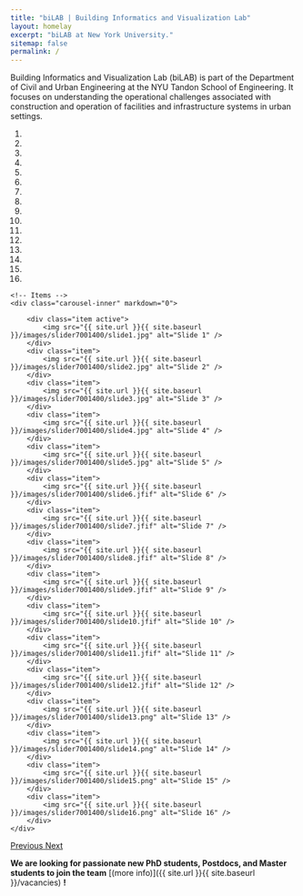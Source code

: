 ```yaml
---
title: "biLAB | Building Informatics and Visualization Lab"
layout: homelay
excerpt: "biLAB at New York University."
sitemap: false
permalink: /
---
```


Building Informatics and Visualization Lab (biLAB) is part of the Department of Civil and Urban Engineering at the NYU Tandon School of Engineering. It focuses on understanding the operational challenges associated with construction and operation of facilities and infrastructure systems in urban settings.

<div markdown="0" id="carousel" class="carousel slide" data-ride="carousel" data-interval="5000" data-pause="hover" >
    <!-- Menu -->
    <ol class="carousel-indicators">
        <li data-target="#carousel" data-slide-to="0" class="active"></li>
        <li data-target="#carousel" data-slide-to="1"></li>
        <li data-target="#carousel" data-slide-to="2"></li>
        <li data-target="#carousel" data-slide-to="3"></li>
        <li data-target="#carousel" data-slide-to="4"></li>
        <li data-target="#carousel" data-slide-to="5"></li>
        <li data-target="#carousel" data-slide-to="6"></li>
        <li data-target="#carousel" data-slide-to="7"></li>
        <li data-target="#carousel" data-slide-to="8"></li>
        <li data-target="#carousel" data-slide-to="9"></li>
        <li data-target="#carousel" data-slide-to="10"></li>
        <li data-target="#carousel" data-slide-to="11"></li>
        <li data-target="#carousel" data-slide-to="12"></li>
        <li data-target="#carousel" data-slide-to="13"></li>
        <li data-target="#carousel" data-slide-to="14"></li>
        <li data-target="#carousel" data-slide-to="15"></li>
    </ol>

    <!-- Items -->
    <div class="carousel-inner" markdown="0">

        <div class="item active">
            <img src="{{ site.url }}{{ site.baseurl }}/images/slider7001400/slide1.jpg" alt="Slide 1" />
        </div>
        <div class="item">
            <img src="{{ site.url }}{{ site.baseurl }}/images/slider7001400/slide2.jpg" alt="Slide 2" />
        </div>
        <div class="item">
            <img src="{{ site.url }}{{ site.baseurl }}/images/slider7001400/slide3.jpg" alt="Slide 3" />
        </div>
        <div class="item">
            <img src="{{ site.url }}{{ site.baseurl }}/images/slider7001400/slide4.jpg" alt="Slide 4" />
        </div>
        <div class="item">
            <img src="{{ site.url }}{{ site.baseurl }}/images/slider7001400/slide5.jpg" alt="Slide 5" />
        </div>
        <div class="item">
            <img src="{{ site.url }}{{ site.baseurl }}/images/slider7001400/slide6.jfif" alt="Slide 6" />
        </div>
        <div class="item">
            <img src="{{ site.url }}{{ site.baseurl }}/images/slider7001400/slide7.jfif" alt="Slide 7" />
        </div>
        <div class="item">
            <img src="{{ site.url }}{{ site.baseurl }}/images/slider7001400/slide8.jfif" alt="Slide 8" />
        </div>
        <div class="item">
            <img src="{{ site.url }}{{ site.baseurl }}/images/slider7001400/slide9.jfif" alt="Slide 9" />
        </div>
        <div class="item">
            <img src="{{ site.url }}{{ site.baseurl }}/images/slider7001400/slide10.jfif" alt="Slide 10" />
        </div>
        <div class="item">
            <img src="{{ site.url }}{{ site.baseurl }}/images/slider7001400/slide11.jfif" alt="Slide 11" />
        </div>
        <div class="item">
            <img src="{{ site.url }}{{ site.baseurl }}/images/slider7001400/slide12.jfif" alt="Slide 12" />
        </div>
        <div class="item">
            <img src="{{ site.url }}{{ site.baseurl }}/images/slider7001400/slide13.png" alt="Slide 13" />
        </div>
        <div class="item">
            <img src="{{ site.url }}{{ site.baseurl }}/images/slider7001400/slide14.png" alt="Slide 14" />
        </div>
        <div class="item">
            <img src="{{ site.url }}{{ site.baseurl }}/images/slider7001400/slide15.png" alt="Slide 15" />
        </div>
        <div class="item">
            <img src="{{ site.url }}{{ site.baseurl }}/images/slider7001400/slide16.png" alt="Slide 16" />
        </div>
    </div>
  <a class="left carousel-control" href="#carousel" role="button" data-slide="prev">
    <span class="glyphicon glyphicon-chevron-left" aria-hidden="true"></span>
    <span class="sr-only">Previous</span>
  </a>
  <a class="right carousel-control" href="#carousel" role="button" data-slide="next">
    <span class="glyphicon glyphicon-chevron-right" aria-hidden="true"></span>
    <span class="sr-only">Next</span>
  </a>
</div>

 **We are  looking for passionate new PhD students, Postdocs, and Master students to join the team** [(more info)]({{ site.url }}{{ site.baseurl }}/vacancies) **!**

<!-- 
<figure class="fourth">
  <img src="{{ site.url }}{{ site.baseurl }}/images/logopic/Logo_Leiden.jpg" style="width: 210px">
  <img src="{{ site.url }}{{ site.baseurl }}/images/logopic/Logo_Nanofront.jpg" style="width: 110px">
  <img src="{{ site.url }}{{ site.baseurl }}/images/logopic/Logo_NWO.jpg" style="width: 120px">
  <img src="{{ site.url }}{{ site.baseurl }}/images/logopic/Logo_ERC.jpg" style="width: 110px">
</figure> -->
